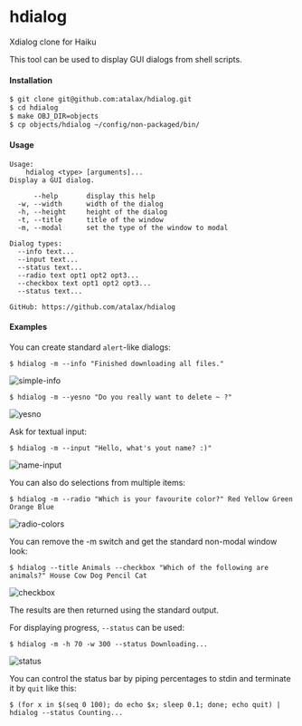 hdialog
=======

Xdialog clone for Haiku

This tool can be used to display GUI dialogs from shell scripts.

#### Installation

```bash
$ git clone git@github.com:atalax/hdialog.git
$ cd hdialog
$ make OBJ_DIR=objects
$ cp objects/hdialog ~/config/non-packaged/bin/
```

#### Usage
```
Usage:
    hdialog <type> [arguments]...
Display a GUI dialog.

      --help       display this help
  -w, --width      width of the dialog
  -h, --height     height of the dialog
  -t, --title      title of the window
  -m, --modal      set the type of the window to modal

Dialog types:
  --info text...
  --input text...
  --status text...
  --radio text opt1 opt2 opt3...
  --checkbox text opt1 opt2 opt3...
  --status text...

GitHub: https://github.com/atalax/hdialog
```
#### Examples

You can create standard `alert`-like dialogs:

```
$ hdialog -m --info "Finished downloading all files."
```

![simple-info](https://cloud.githubusercontent.com/assets/3966931/5182640/0e5cbe4a-74a5-11e4-8ab9-78c47e3dfabe.png)

```
$ hdialog -m --yesno "Do you really want to delete ~ ?"
```

![yesno](https://cloud.githubusercontent.com/assets/3966931/5184287/6d79a2ba-74b6-11e4-96be-2b91be477471.png)

Ask for textual input:

```
$ hdialog -m --input "Hello, what's yout name? :)"
```

![name-input](https://cloud.githubusercontent.com/assets/3966931/5182914/b51a726a-74a8-11e4-80f3-d3ffefd7ed8c.png)

You can also do selections from multiple items:

```
$ hdialog -m --radio "Which is your favourite color?" Red Yellow Green Orange Blue
```

![radio-colors](https://cloud.githubusercontent.com/assets/3966931/5182967/5eeefe14-74a9-11e4-9673-3a9fd40033da.png)

You can remove the -m switch and get the standard non-modal window look:

```
$ hdialog --title Animals --checkbox "Which of the following are animals?" House Cow Dog Pencil Cat
```
![checkbox](https://cloud.githubusercontent.com/assets/3966931/5182989/c7cfb342-74a9-11e4-8b85-0a534ed9afe3.png)

The results are then returned using the standard output.

For displaying progress, `--status` can be used:

```
$ hdialog -m -h 70 -w 300 --status Downloading...
```

![status](https://cloud.githubusercontent.com/assets/3966931/5183014/1bd38f2c-74aa-11e4-84d6-b9df41b60034.png)

You can control the status bar by piping percentages to stdin and terminate it by `quit` like this:

```
$ (for x in $(seq 0 100); do echo $x; sleep 0.1; done; echo quit) | hdialog --status Counting...
```
